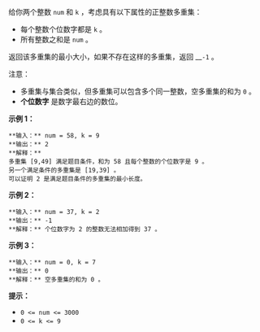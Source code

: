给你两个整数 `num` 和 `k` ，考虑具有以下属性的正整数多重集：

  * 每个整数个位数字都是 `k` 。
  * 所有整数之和是 `num` 。

返回该多重集的最小大小，如果不存在这样的多重集，返回 __`-1` 。

注意：

  * 多重集与集合类似，但多重集可以包含多个同一整数，空多重集的和为 `0` 。
  * **个位数字** 是数字最右边的数位。



**示例 1：**

    
    
    **输入：** num = 58, k = 9
    **输出：** 2
    **解释：**
    多重集 [9,49] 满足题目条件，和为 58 且每个整数的个位数字是 9 。
    另一个满足条件的多重集是 [19,39] 。
    可以证明 2 是满足题目条件的多重集的最小长度。
    

**示例 2：**

    
    
    **输入：** num = 37, k = 2
    **输出：** -1
    **解释：** 个位数字为 2 的整数无法相加得到 37 。

**示例 3：**

    
    
    **输入：** num = 0, k = 7
    **输出：** 0
    **解释：** 空多重集的和为 0 。
    



**提示：**

  * `0 <= num <= 3000`
  * `0 <= k <= 9`

